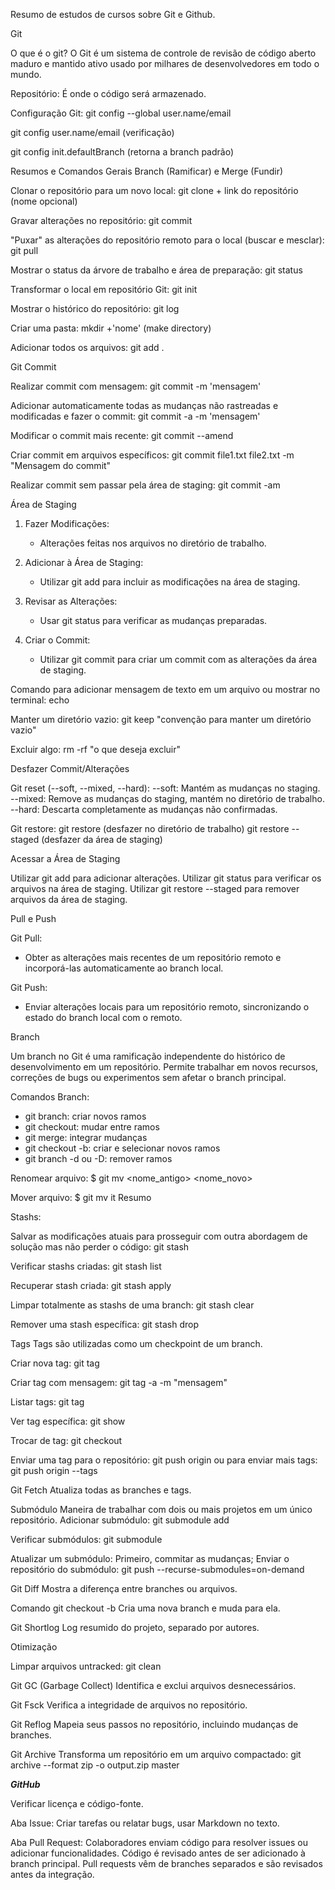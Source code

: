 Resumo de estudos de cursos sobre Git e Github.


Git

O que é o git?
O Git é um sistema de controle de revisão de código aberto maduro e mantido ativo usado por milhares de desenvolvedores em todo o mundo.

Repositório: É onde o código será armazenado.

Configuração Git:
git config --global user.name/email

git config user.name/email (verificação)

git config init.defaultBranch (retorna a branch padrão)

Resumos e Comandos Gerais
Branch (Ramificar) e Merge (Fundir)

Clonar o repositório para um novo local:
git clone + link do repositório (nome opcional)

Gravar alterações no repositório:
git commit

"Puxar" as alterações do repositório remoto para o local (buscar e mesclar):
git pull

Mostrar o status da árvore de trabalho e área de preparação:
git status

Transformar o local em repositório Git:
git init

Mostrar o histórico do repositório:
git log

Criar uma pasta:
mkdir +'nome' (make directory)

Adicionar todos os arquivos:
git add .

Git Commit

Realizar commit com mensagem:
git commit -m 'mensagem'

Adicionar automaticamente todas as mudanças não rastreadas e modificadas e fazer o commit:
git commit -a -m 'mensagem'

Modificar o commit mais recente:
git commit --amend

Criar commit em arquivos específicos:
git commit file1.txt file2.txt -m "Mensagem do commit"

Realizar commit sem passar pela área de staging:
git commit -am

Área de Staging

1. Fazer Modificações:
   - Alterações feitas nos arquivos no diretório de trabalho.

2. Adicionar à Área de Staging:
   - Utilizar git add para incluir as modificações na área de staging.

3. Revisar as Alterações:
   - Usar git status para verificar as mudanças preparadas.

4. Criar o Commit:
   - Utilizar git commit para criar um commit com as alterações da área de staging.

Comando para adicionar mensagem de texto em um arquivo ou mostrar no terminal:
echo

Manter um diretório vazio:
git keep "convenção para manter um diretório vazio"

Excluir algo:
rm -rf "o que deseja excluir"

Desfazer Commit/Alterações

Git reset (--soft, --mixed, --hard):
   --soft: Mantém as mudanças no staging.
   --mixed: Remove as mudanças do staging, mantém no diretório de trabalho.
   --hard: Descarta completamente as mudanças não confirmadas.

Git restore:
   git restore <arquivo> (desfazer no diretório de trabalho)
   git restore --staged <arquivo> (desfazer da área de staging)

Acessar a Área de Staging

Utilizar git add para adicionar alterações.
Utilizar git status para verificar os arquivos na área de staging.
Utilizar git restore --staged <arquivo> para remover arquivos da área de staging.

Pull e Push

Git Pull:
   - Obter as alterações mais recentes de um repositório remoto e incorporá-las automaticamente ao branch local.

Git Push:
   - Enviar alterações locais para um repositório remoto, sincronizando o estado do branch local com o remoto.

Branch

Um branch no Git é uma ramificação independente do histórico de desenvolvimento em um repositório.
Permite trabalhar em novos recursos, correções de bugs ou experimentos sem afetar o branch principal.

Comandos Branch:
   - git branch: criar novos ramos
   - git checkout: mudar entre ramos
   - git merge: integrar mudanças
   - git checkout -b: criar e selecionar novos ramos
   - git branch -d ou -D: remover ramos

Renomear arquivo:
$ git mv <nome_antigo> <nome_novo>

Mover arquivo:
$ git mv <arquivo> <diretorio/>
it Resumo

Stashs:

Salvar as modificações atuais para prosseguir com outra abordagem de solução mas não perder o código:
git stash

Verificar stashs criadas:
git stash list

Recuperar stash criada:
git stash apply <nome>

Limpar totalmente as stashs de uma branch:
git stash clear

Remover uma stash específica:
git stash drop <nome>

Tags
Tags são utilizadas como um checkpoint de um branch.

Criar nova tag:
git tag <nome>

Criar tag com mensagem:
git tag -a <nome> -m "mensagem"

Listar tags:
git tag

Ver tag específica:
git show <nome da tag>

Trocar de tag:
git checkout <nome da tag>

Enviar uma tag para o repositório:
git push origin <nome da tag>
ou para enviar mais tags:
git push origin --tags

Git Fetch
Atualiza todas as branches e tags.

Submódulo
Maneira de trabalhar com dois ou mais projetos em um único repositório.
Adicionar submódulo:
git submodule add <repo>

Verificar submódulos:
git submodule

Atualizar um submódulo:
Primeiro, commitar as mudanças;
Enviar o repositório do submódulo:
git push --recurse-submodules=on-demand

Git Diff
Mostra a diferença entre branches ou arquivos.

Comando git checkout -b
Cria uma nova branch e muda para ela.

Git Shortlog
Log resumido do projeto, separado por autores.

Otimização

Limpar arquivos untracked:
git clean

Git GC (Garbage Collect)
Identifica e exclui arquivos desnecessários.

Git Fsck
Verifica a integridade de arquivos no repositório.

Git Reflog
Mapeia seus passos no repositório, incluindo mudanças de branches.

Git Archive
Transforma um repositório em um arquivo compactado:
git archive --format zip -o output.zip master

***GitHub***

Verificar licença e código-fonte.

Aba Issue:
Criar tarefas ou relatar bugs, usar Markdown no texto.

Aba Pull Request:
Colaboradores enviam código para resolver issues ou adicionar funcionalidades.
Código é revisado antes de ser adicionado à branch principal.
Pull requests vêm de branches separados e são revisados antes da integração.

